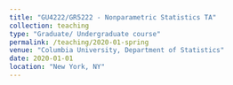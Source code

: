 ```yaml
---
title: "GU4222/GR5222 - Nonparametric Statistics TA"
collection: teaching
type: "Graduate/ Undergraduate course"
permalink: /teaching/2020-01-spring
venue: "Columbia University, Department of Statistics"
date: 2020-01-01
location: "New York, NY"
---
```

